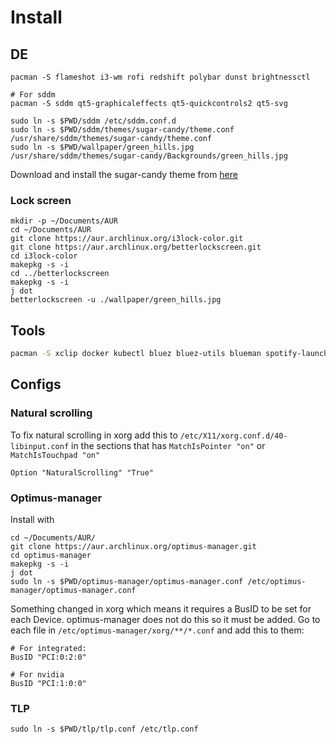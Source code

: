 # Install
## DE
```
pacman -S flameshot i3-wm rofi redshift polybar dunst brightnessctl

# For sddm
pacman -S sddm qt5-graphicaleffects qt5-quickcontrols2 qt5-svg

sudo ln -s $PWD/sddm /etc/sddm.conf.d
sudo ln -s $PWD/sddm/themes/sugar-candy/theme.conf /usr/share/sddm/themes/sugar-candy/theme.conf
sudo ln -s $PWD/wallpaper/green_hills.jpg /usr/share/sddm/themes/sugar-candy/Backgrounds/green_hills.jpg
```

Download and install the sugar-candy theme from [here](https://store.kde.org/p/1312658)

### Lock screen
```
mkdir -p ~/Documents/AUR
cd ~/Documents/AUR
git clone https://aur.archlinux.org/i3lock-color.git
git clone https://aur.archlinux.org/betterlockscreen.git
cd i3lock-color
makepkg -s -i
cd ../betterlockscreen
makepkg -s -i
j dot
betterlockscreen -u ./wallpaper/green_hills.jpg
```

## Tools
```bash
pacman -S xclip docker kubectl bluez bluez-utils blueman spotify-launcher
```

## Configs
### Natural scrolling
To fix natural scrolling in xorg add this to `/etc/X11/xorg.conf.d/40-libinput.conf` in the sections that has `MatchIsPointer "on"` or `MatchIsTouchpad "on"`
```
Option "NaturalScrolling" "True"
```

### Optimus-manager
Install with
```
cd ~/Documents/AUR/
git clone https://aur.archlinux.org/optimus-manager.git
cd optimus-manager
makepkg -s -i
j dot
sudo ln -s $PWD/optimus-manager/optimus-manager.conf /etc/optimus-manager/optimus-manager.conf
```

Something changed in xorg which means it requires a BusID to be set for each Device. optimus-manager does not do this so it must be added. Go to each file in `/etc/optimus-manager/xorg/**/*.conf` and add this to them:
```
# For integrated:
BusID "PCI:0:2:0"

# For nvidia
BusID "PCI:1:0:0"
```

### TLP
```
sudo ln -s $PWD/tlp/tlp.conf /etc/tlp.conf
```

